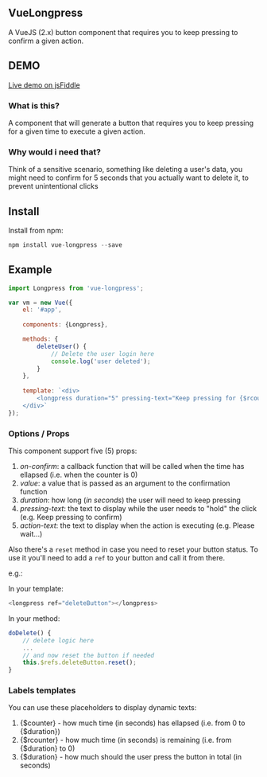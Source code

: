 ## VueLongpress

A VueJS (2.x) button component that requires you to keep pressing to confirm a given action.

## DEMO

[Live demo on jsFiddle](https://jsfiddle.net/qr9ykxpp/)

### What is this?

A component that will generate a button that requires you to keep pressing for a given time to execute a given action.

### Why would i need that?

Think of a sensitive scenario, something like deleting a user's data, you might need to confirm for 5 seconds that you actually want to delete it, to prevent unintentional clicks

## Install

Install from npm:
```js
npm install vue-longpress --save
```

## Example

```js
import Longpress from 'vue-longpress';

var vm = new Vue({
	el: '#app',
	
	components: {Longpress},

    methods: {
        deleteUser() {
            // Delete the user login here
            console.log('user deleted');
        }
    },
	
	template: `<div>
	    <longpress duration="5" pressing-text="Keep pressing for {$rcounter} seconds to delete" action-text="Deleting, please wait...">Click and hold to delete this user</longpress>
	</div>`
});
```

### Options / Props

This component support five (5) props:

1. *on-confirm*: a callback function that will be called when the time has ellapsed (i.e. when the counter is 0)
2. *value*: a value that is passed as an argument to the confirmation function
3. *duration*: how long (_in seconds_) the user will need to keep pressing
4. *pressing-text*: the text to display while the user needs to "hold" the click (e.g. Keep pressing to confirm)
5. *action-text*: the text to display when the action is executing (e.g. Please wait...)

Also there's a `reset` method in case you need to reset your button status. To use it you'll need to add a `ref` to your button and call it from there.

e.g.:

In your template:

```js
<longpress ref="deleteButton"></longpress>
```

In your method:

```js
doDelete() {
    // delete logic here
    ...
    // and now reset the button if needed
    this.$refs.deleteButton.reset();
}
```

### Labels templates

You can use these placeholders to display dynamic texts:

1. {$counter} - how much time (in seconds) has ellapsed (i.e. from 0 to {$duration})
2. {$rcounter} - how much time (in seconds) is remaining (i.e. from {$duration} to 0)
3. {$duration} - how much should the user press the button in total (in seconds)
